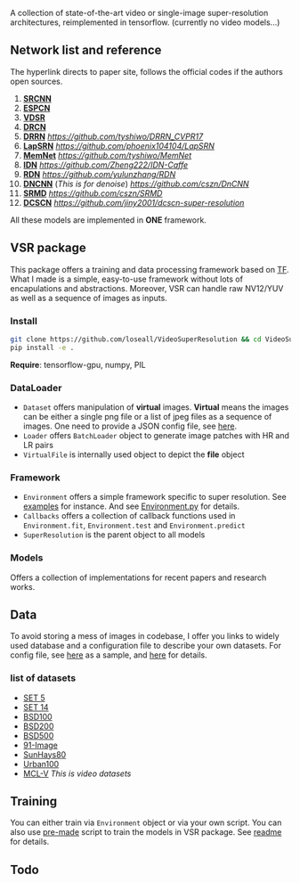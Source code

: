A collection of state-of-the-art video or single-image super-resolution architectures, reimplemented in tensorflow.
(currently no video models...)

## Network list and reference
The hyperlink directs to paper site, follows the official codes if the authors open sources.
1. [**SRCNN**](https://arxiv.org/abs/1501.00092)
2. [**ESPCN**](https://arxiv.org/abs/1501.00092)
3. [**VDSR**](https://arxiv.org/abs/1511.04587)
4. [**DRCN**](https://arxiv.org/abs/1511.04491)
5. [**DRRN**](http://cvlab.cse.msu.edu/pdfs/Tai_Yang_Liu_CVPR2017.pdf) *https://github.com/tyshiwo/DRRN_CVPR17*
6. [**LapSRN**](http://vllab.ucmerced.edu/wlai24/LapSRN/) *https://github.com/phoenix104104/LapSRN*
7. [**MemNet**](https://arxiv.org/abs/1708.02209) *https://github.com/tyshiwo/MemNet*
8. [**IDN**](https://arxiv.org/abs/1803.09454) *https://github.com/Zheng222/IDN-Caffe*
9. [**RDN**](https://arxiv.org/abs/1802.08797) *https://github.com/yulunzhang/RDN*
10. [**DNCNN**](http://ieeexplore.ieee.org/document/7839189/) (*This is for denoise*) *https://github.com/cszn/DnCNN*
11. [**SRMD**](https://arxiv.org/abs/1712.06116) *https://github.com/cszn/SRMD*
12. [**DCSCN**](https://arxiv.org/abs/1707.05425) *https://github.com/jiny2001/dcscn-super-resolution*

All these models are implemented in **ONE** framework.

## VSR package
This package offers a training and data processing framework based on [TF](https://www.tensorflow.org).
What I made is a simple, easy-to-use framework without lots of encapulations and abstractions.
Moreover, VSR can handle raw NV12/YUV as well as a sequence of images as inputs.

### Install
```bash
git clone https://github.com/loseall/VideoSuperResolution && cd VideoSuperResolution
pip install -e .
```
**Require**: tensorflow-gpu, numpy, PIL

### DataLoader
- `Dataset` offers manipulation of **virtual** images.
**Virtual** means the images can be either a single png file or a list of jpeg files as a sequence of images.
One need to provide a JSON config file, see [here](./Data/datasets.json).
- `Loader` offers `BatchLoader` object to generate image patches with HR and LR pairs
- `VirtualFile` is internally used object to depict the **file** object

### Framework
- `Environment` offers a simple framework specific to super resolution. See [examples](./UTest/train_srcnn.py) for instance.
And see [Environment.py](./VSR/Framework/Environment.py) for details.
- `Callbacks` offers a collection of callback functions used in `Environment.fit`, `Environment.test` and `Environment.predict`
- `SuperResolution` is the parent object to all models

### Models
Offers a collection of implementations for recent papers and research works.

## Data
To avoid storing a mess of images in codebase, I offer you links to widely used database and a configuration file to
describe your own datasets.
For config file, see [here](./Data/datasets.json) as a sample, and [here](./Data/README.md) for details.

### list of datasets
- [SET 5]()
- [SET 14]()
- [BSD100]()
- [BSD200]()
- [BSD500]()
- [91-Image]()
- [SunHays80]()
- [Urban100]()
- [MCL-V]() *This is video datasets*


## Training
You can either train via `Environment` object or via your own script.
You can also use [pre-made](./Train/train.py) script to train the models in VSR package.
See [readme](./Train/README.md) for details.


## Todo
